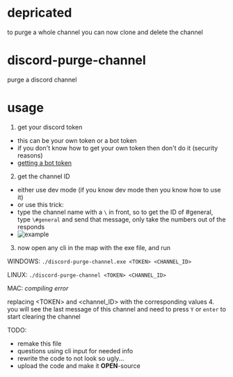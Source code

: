# depricated
to purge a whole channel you can now clone and delete the channel



# discord-purge-channel
purge a discord channel

# usage

1. get your discord token
 - this can be your own token or a bot token
 - if you don't know how to get your own token then don't do it (security reasons)
 - [getting a bot token](https://github.com/reactiflux/discord-irc/wiki/Creating-a-discord-bot-&-getting-a-token)
 
 2. get the channel ID
 - either use dev mode (if you know dev mode then you know how to use it)
 - or use this trick:
 - type the channel name with a `\` in front, so to get the ID of #general, type `\#general` and send that message, only take the numbers out of the responds 
 - ![example](https://cdn.discordapp.com/attachments/235378515866812417/269195258640728075/2017-01-12_22-05-03.gif)
 3. now open any cli in the map with the exe file, and run 
 
 WINDOWS: `./discord-purge-channel.exe <TOKEN> <CHANNEL_ID>`
 
 LINUX: `./discord-purge-channel <TOKEN> <CHANNEL_ID>`
 
 MAC: _compiling error_
 
 replacing \<TOKEN> and \<channel_ID> with the corresponding values
 4. you will see the last message of this channel and need to press `Y` or `enter` to start clearing the channel



TODO:
* remake this file
* questions using cli input for needed info
* rewrite the code to not look so ugly...
* upload the code and make it **OPEN**-source
